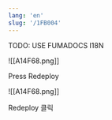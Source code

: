 ```yaml
---
lang: 'en'
slug: '/1FB004'
---
```



TODO: USE FUMADOCS I18N

<div lang='en-US'>

![[A14F68.png]]

Press Redeploy

</div>


<div lang='ko-KR'>

![[A14F68.png]]

Redeploy 클릭

</div>

